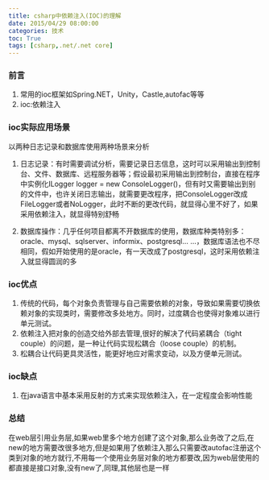 ```yaml
---
title: csharp中依赖注入(IOC)的理解
date: 2015/04/29 08:00:00
categories: 技术
toc: True
tags: [csharp,.net/.net core]
---
```

### 前言
1. 常用的ioc框架如Spring.NET，Unity，Castle,autofac等等
2. ioc:依赖注入

### ioc实际应用场景
以两种日志记录和数据库使用两种场景来分析    
1. 日志记录：有时需要调试分析，需要记录日志信息，这时可以采用输出到控制台、文件、数据库、远程服务器等；假设最初采用输出到控制台，直接在程序中实例化ILogger logger = new ConsoleLogger()，但有时又需要输出到别的文件中，也许关闭日志输出，就需要更改程序，把ConsoleLogger改成FileLogger或者NoLogger，此时不断的更改代码，就显得心里不好了，如果采用依赖注入，就显得特别舒畅

2. 数据库操作：几乎任何项目都离不开数据库的使用，数据库种类特别多：oracle、mysql、sqlserver、informix、postgresql... ...，数据库语法也不尽相同，假如开始使用的是oracle，有一天改成了postgresql，这时采用依赖注入就显得圆润的多

### ioc优点
1. 传统的代码，每个对象负责管理与自己需要依赖的对象，导致如果需要切换依赖对象的实现类时，需要修改多处地方。同时，过度耦合也使得对象难以进行单元测试。
2. 依赖注入把对象的创造交给外部去管理,很好的解决了代码紧耦合（tight couple）的问题，是一种让代码实现松耦合（loose couple）的机制。
3. 松耦合让代码更具灵活性，能更好地应对需求变动，以及方便单元测试。

### ioc缺点
1. 在java语言中基本采用反射的方式来实现依赖注入，在一定程度会影响性能


### 总结
在web层引用业务层,如果web里多个地方创建了这个对象,那么业务改了之后,在new的地方需要改很多地方,但是如果用了依赖注入那么只需要改autofac注册这个类到对象的地方就行,不用每一个使用业务层对象的地方都要改,因为web层使用的都直接是接口对象,没有new了,同理,其他层也是一样